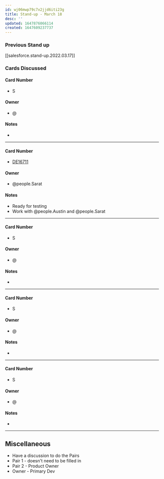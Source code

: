 ```yaml
---
id: wj06mwp79c7x2jjd6iti23g
title: Stand-up - March 18
desc: ''
updated: 1647876066114
created: 1647609237737
---
```


### Previous Stand up
[[salesforce.stand-up.2022.03.17]]

### Cards Discussed
#### Card Number
- S
#### Owner
- @ 
#### Notes
- 
---
#### Card Number
- [DE16711](https://rally1.rallydev.com/#/?detail=/defect/627277591765&fdp=true)
#### Owner
- @people.Sarat
#### Notes
- Ready for testing
- Work with @people.Austin and @people.Sarat
---
#### Card Number
- S
#### Owner
- @ 
#### Notes
- 
---
#### Card Number
- S
#### Owner
- @ 
#### Notes
-
---
#### Card Number
- S
#### Owner
- @ 
#### Notes
-
---
## Miscellaneous
- Have a discussion to do the Pairs
- Pair 1 - doesn't need to be filled in
- Pair 2 - Product Owner
- Owner - Primary Dev
